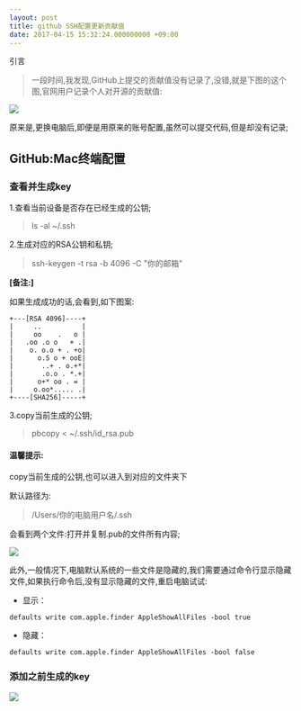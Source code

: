 ```yaml
---
layout: post
title: github SSH配置更新贡献值
date: 2017-04-15 15:32:24.000000000 +09:00
---
```



引言

> 一段时间,我发现,GitHub上提交的贡献值没有记录了,没错,就是下图的这个图,官网用户记录个人对开源的贡献值:

![](http://upload-images.jianshu.io/upload_images/1360502-0b80fb6605c84895.png?imageMogr2/auto-orient/strip%7CimageView2/2/w/1240)

原来是,更换电脑后,即便是用原来的账号配置,虽然可以提交代码,但是却没有记录;

## GitHub:Mac终端配置

### 查看并生成key

1.查看当前设备是否存在已经生成的公钥;
> ls -al ~/.ssh  

2.生成对应的RSA公钥和私钥;

> ssh-keygen -t rsa -b 4096 -C "你的邮箱"


**[备注:]**

如果生成成功的话,会看到,如下图案:


```
+---[RSA 4096]----+
|     ..          |
|     oo    .   o |
|   .oo .o o   + .|
|    o. o.o + . +o|
|      o.S o + ooE|
|       ..+ . o.+*|
|       .o.o . *.+|
|      o+* oo . = |
|     o.oo*..... .|
+----[SHA256]-----+

```


3.copy当前生成的公钥;

> pbcopy < ~/.ssh/id_rsa.pub 



#### 温馨提示:

copy当前生成的公钥,也可以进入到对应的文件夹下

默认路径为:

> /Users/你的电脑用户名/.ssh 

会看到两个文件:打开并复制.pub的文件所有内容;

![](http://upload-images.jianshu.io/upload_images/1360502-0f5c3c6c167d1194.png?imageMogr2/auto-orient/strip%7CimageView2/2/w/1240)


此外,一般情况下,电脑默认系统的一些文件是隐藏的,我们需要通过命令行显示隐藏文件,如果执行命令后,没有显示隐藏的文件,重启电脑试试:

- 显示：

```
defaults write com.apple.finder AppleShowAllFiles -bool true

```
- 隐藏：


```
defaults write com.apple.finder AppleShowAllFiles -bool false 
```


### 添加之前生成的key

![](http://upload-images.jianshu.io/upload_images/1360502-dcedea3cb4c493c8.png?imageMogr2/auto-orient/strip%7CimageView2/2/w/1240)
